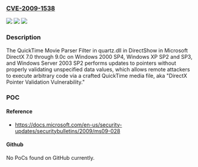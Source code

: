 ### [CVE-2009-1538](https://cve.mitre.org/cgi-bin/cvename.cgi?name=CVE-2009-1538)
![](https://img.shields.io/static/v1?label=Product&message=n%2Fa&color=blue)
![](https://img.shields.io/static/v1?label=Version&message=n%2Fa&color=blue)
![](https://img.shields.io/static/v1?label=Vulnerability&message=n%2Fa&color=brighgreen)

### Description

The QuickTime Movie Parser Filter in quartz.dll in DirectShow in Microsoft DirectX 7.0 through 9.0c on Windows 2000 SP4, Windows XP SP2 and SP3, and Windows Server 2003 SP2 performs updates to pointers without properly validating unspecified data values, which allows remote attackers to execute arbitrary code via a crafted QuickTime media file, aka "DirectX Pointer Validation Vulnerability."

### POC

#### Reference
- https://docs.microsoft.com/en-us/security-updates/securitybulletins/2009/ms09-028

#### Github
No PoCs found on GitHub currently.

